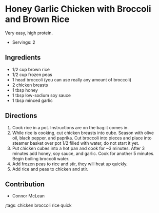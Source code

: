 # Honey Garlic Chicken with Broccoli and Brown Rice

Very easy, high protein.

- Servings: 2

## Ingredients

- 1/2 cup brown rice
- 1/2 cup frozen peas
- 1 head broccoli (you can use really any amount of broccoli)
- 2 chicken breasts
- 1 tbsp honey
- 1 tbsp low-sodium soy sauce
- 1 tbsp minced garlic

## Directions

1. Cook rice in a pot. Instructions are on the bag it comes in.
2. While rice is cooking, cut chicken breasts into cube. Season with olive oil, black pepper, and
paprika. Cut broccoli into pieces and place into steamer basket over pot 1/2 filled with water, do
not start it yet.
3. Put chicken cubes into a hot pan and cook for ~3 minutes. After 3 minutes add honey, soy sauce, 
and garlic. Cook for another 5 minutes. Begin boiling broccoli water.
4. Add frozen peas to rice and stir, they will heat up quickly.
5. Add rice and peas to chicken and stir.

## Contribution

- Connor McLean

;tags: chicken broccoli rice quick


